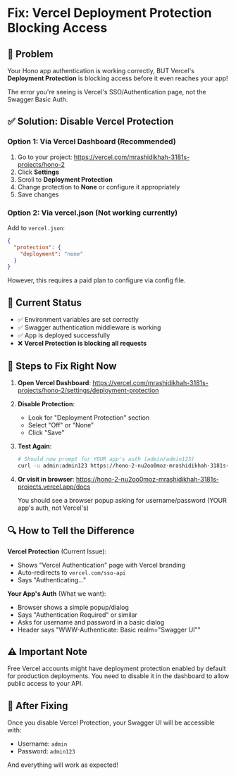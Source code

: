 # Fix: Vercel Deployment Protection Blocking Access

## 🔴 Problem

Your Hono app authentication is working correctly, BUT Vercel's **Deployment Protection** is blocking access before it even reaches your app!

The error you're seeing is Vercel's SSO/Authentication page, not the Swagger Basic Auth.

## ✅ Solution: Disable Vercel Protection

### Option 1: Via Vercel Dashboard (Recommended)

1. Go to your project: https://vercel.com/mrashidikhah-3181s-projects/hono-2
2. Click **Settings**
3. Scroll to **Deployment Protection**
4. Change protection to **None** or configure it appropriately
5. Save changes

### Option 2: Via vercel.json (Not working currently)

Add to `vercel.json`:
```json
{
  "protection": {
    "deployment": "none"
  }
}
```

However, this requires a paid plan to configure via config file.

## 🎯 Current Status

- ✅ Environment variables are set correctly
- ✅ Swagger authentication middleware is working
- ✅ App is deployed successfully
- ❌ **Vercel Protection is blocking all requests**

## 📝 Steps to Fix Right Now

1. **Open Vercel Dashboard**: https://vercel.com/mrashidikhah-3181s-projects/hono-2/settings/deployment-protection

2. **Disable Protection**:
   - Look for "Deployment Protection" section
   - Select "Off" or "None"
   - Click "Save"

3. **Test Again**:
   ```bash
   # Should now prompt for YOUR app's auth (admin/admin123)
   curl -u admin:admin123 https://hono-2-nu2oo0moz-mrashidikhah-3181s-projects.vercel.app/docs
   ```

4. **Or visit in browser**:
   https://hono-2-nu2oo0moz-mrashidikhah-3181s-projects.vercel.app/docs
   
   You should see a browser popup asking for username/password (YOUR app's auth, not Vercel's)

## 🔍 How to Tell the Difference

**Vercel Protection** (Current Issue):
- Shows "Vercel Authentication" page with Vercel branding
- Auto-redirects to `vercel.com/sso-api`
- Says "Authenticating..."

**Your App's Auth** (What we want):
- Browser shows a simple popup/dialog
- Says "Authentication Required" or similar
- Asks for username and password in a basic dialog
- Header says "WWW-Authenticate: Basic realm="Swagger UI""

## ⚠️ Important Note

Free Vercel accounts might have deployment protection enabled by default for production deployments. You need to disable it in the dashboard to allow public access to your API.

## 🚀 After Fixing

Once you disable Vercel Protection, your Swagger UI will be accessible with:
- Username: `admin`
- Password: `admin123`

And everything will work as expected!

